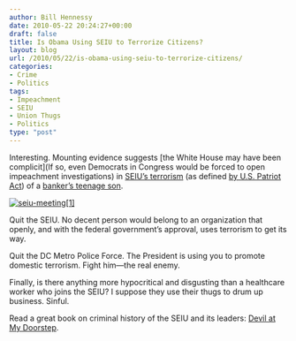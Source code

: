 ```yaml
---
author: Bill Hennessy
date: 2010-05-22 20:24:27+00:00
draft: false
title: Is Obama Using SEIU to Terrorize Citizens?
layout: blog
url: /2010/05/22/is-obama-using-seiu-to-terrorize-citizens/
categories:
- Crime
- Politics
tags:
- Impeachment
- SEIU
- Union Thugs
- Politics
type: "post"
---
```


Interesting. Mounting evidence suggests [the White House may have been complicit](If so, even Democrats in Congress would be forced to open impeachment investigations) in [SEIU’s terrorism](https://www.foundingbloggers.com/wordpress/2010/05/is-president-obama-breaking-the-law/) (as defined [by U.S. Patriot Act](https://biggovernment.com/amarcus/2010/05/21/npa-seiu-terrorizes-child-breaks-laws-what-did-president-obama-know-and-when-did-he-know-it/#IDComment76532125)) of a [banker’s teenage son](https://www.purplepeoplebeaters.com/?p=853).

 

[![seiu-meeting[1]](https://hennessysview.com/wp-content/uploads/2010/05/seiumeeting1.jpg)
](https://cart.bookmasters.com/marktplc/cart.php?buy=9780984145706P&pub=51900)

 

Quit the SEIU. No decent person would belong to an organization that openly, and with the federal government’s approval, uses terrorism to get its way.

 

Quit the DC Metro Police Force. The President is using you to promote domestic terrorism. Fight him—the real enemy.

 

Finally, is there anything more hypocritical and disgusting than a healthcare worker who joins the SEIU? I suppose they use their thugs to drum up business. Sinful. 

 

Read a great book on criminal history of the SEIU and its leaders: [Devil at My Doorstep](https://cart.bookmasters.com/marktplc/cart.php?buy=9780984145706P&pub=51900).

